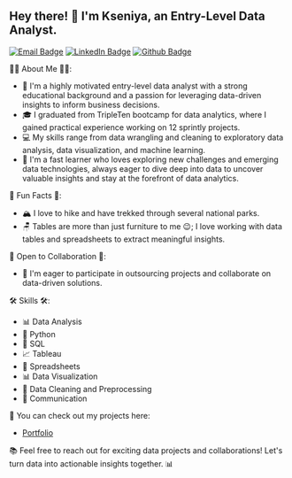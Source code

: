 ## Hey there! 👋 I'm Kseniya, an Entry-Level Data Analyst.

[![Email Badge](https://img.shields.io/badge/-gormashkseniya@gmail.com-c14438?style=flat&logo=Gmail&logoColor=white&link=mailto:gormashkseniya@gmail.com)](mailto:gormashkseniya@gmail.com)
[![LinkedIn Badge](https://img.shields.io/badge/-Kseniya%20Gormash-0072b1?style=flat&logo=linkedin&logoColor=white&link=https://www.linkedin.com/in/kseniya-gormash-316993b0)](https://www.linkedin.com/in/kseniya-gormash-316993b0)
[![Github Badge](https://img.shields.io/badge/-Kseniya%20Gormash-grey?style=flat&logo=github&logoColor=white&link=https://github.com/Kseniya-G
)](https://www.github.com/Kseniya-G)



👨‍🎓 About Me 👨‍🎓:
-  🚀 I'm a highly motivated entry-level data analyst with a strong educational background and a passion for leveraging data-driven insights to inform business decisions.
-  🎓 I graduated from TripleTen bootcamp for data analytics, where I gained practical experience working on 12 sprintly projects. 
-  💻 My skills range from data wrangling and cleaning to exploratory data analysis, data visualization, and machine learning.
-  🧠 I'm a fast learner who loves exploring new challenges and emerging data technologies, always eager to dive deep into data to uncover valuable insights and stay at the forefront of data analytics.


🚀 Fun Facts 🚀:
-  🏔️ I love to hike and have trekked through several national parks.
-  🪑 Tables are more than just furniture to me  😉; I love working with data tables and spreadsheets to extract meaningful insights.


🤝 Open to Collaboration 🤝:
- 💼 I'm eager to participate in outsourcing projects and collaborate on data-driven solutions.


🛠️ Skills 🛠️:
- 📊 Data Analysis
- 🐍 Python
- 💼 SQL
- 📈 Tableau
- 📑 Spreadsheets
- 📊 Data Visualization
- 🧹 Data Cleaning and Preprocessing
- 💬 Communication


📂 You can check out my projects here:
-  [Portfolio]([(https://github.com/Kseniya-G/TripleTen_Projects.git)])


📚 Feel free to reach out for exciting data projects and collaborations! Let's turn data into actionable insights together. 📊
